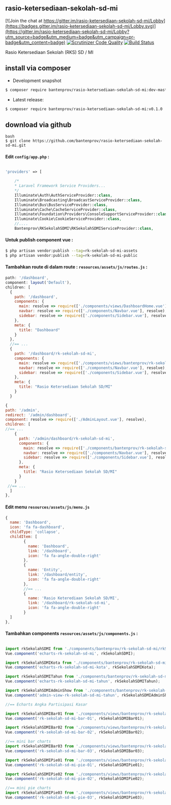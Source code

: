 ## rasio-ketersediaan-sekolah-sd-mi

[![Join the chat at https://gitter.im/rasio-ketersediaan-sekolah-sd-mi/Lobby](https://badges.gitter.im/rasio-ketersediaan-sekolah-sd-mi/Lobby.svg)](https://gitter.im/rasio-ketersediaan-sekolah-sd-mi/Lobby?utm_source=badge&utm_medium=badge&utm_campaign=pr-badge&utm_content=badge)
[![Scrutinizer Code Quality](https://scrutinizer-ci.com/g/bantenprov/rasio-ketersediaan-sekolah-sd-mi/badges/quality-score.png?b=master)](https://scrutinizer-ci.com/g/bantenprov/rasio-ketersediaan-sekolah-sd-mi/?branch=master)
[![Build Status](https://scrutinizer-ci.com/g/bantenprov/rasio-ketersediaan-sekolah-sd-mi/badges/build.png?b=master)](https://scrutinizer-ci.com/g/bantenprov/rasio-ketersediaan-sekolah-sd-mi/build-status/master)

Rasio Ketersediaan Sekolah (RKS) SD / MI

## install via composer

- Development snapshot
```bash
$ composer require bantenprov/rasio-ketersediaan-sekolah-sd-mi:dev-master
```
- Latest release:

```bash
$ composer require bantenprov/rasio-ketersediaan-sekolah-sd-mi:v0.1.0
```

## download via github
~~~
bash
$ git clone https://github.com/bantenprov/rasio-ketersediaan-sekolah-sd-mi.git
~~~


#### Edit `config/app.php` :
```php

'providers' => [

    /*
    * Laravel Framework Service Providers...
    */
    Illuminate\Auth\AuthServiceProvider::class,
    Illuminate\Broadcasting\BroadcastServiceProvider::class,
    Illuminate\Bus\BusServiceProvider::class,
    Illuminate\Cache\CacheServiceProvider::class,
    Illuminate\Foundation\Providers\ConsoleSupportServiceProvider::class,
    Illuminate\Cookie\CookieServiceProvider::class,
    //....
    Bantenprov\RKSekolahSDMI\RKSekolahSDMIServiceProvider::class,

```

#### Untuk publish component vue :

```bash
$ php artisan vendor:publish --tag=rk-sekolah-sd-mi-assets
$ php artisan vendor:publish --tag=rk-sekolah-sd-mi-public
```
#### Tambahkan route di dalam route : `resources/assets/js/routes.js` :

```javascript
path: '/dashboard',
component: layout('Default'),
children: [
  {
    path: '/dashboard',
    components: {
      main: resolve => require(['./components/views/DashboardHome.vue'], resolve),
      navbar: resolve => require(['./components/Navbar.vue'], resolve),
      sidebar: resolve => require(['./components/Sidebar.vue'], resolve)
    },
    meta: {
      title: "Dashboard"
    }
  },
  //== ...
  {
    path: '/dashboard/rk-sekolah-sd-mi',
    components: {
      main: resolve => require(['./components/views/bantenprov/rk-sekolah-sd-mi/DashboardrkSekolahSDMI.vue'], resolve),
      navbar: resolve => require(['./components/Navbar.vue'], resolve),
      sidebar: resolve => require(['./components/Sidebar.vue'], resolve)
    },
    meta: {
      title: "Rasio Ketersediaan Sekolah SD/MI"
    }
  }
```

```javascript
{
path: '/admin',
redirect: '/admin/dashboard',
component: resolve => require(['./AdminLayout.vue'], resolve),
children: [
//== ...
    {
      path: '/admin/dashboard/rk-sekolah-sd-mi',
      components: {
        main: resolve => require(['./components/bantenprov/rk-sekolah-sd-mi/rkSekolahSDMIAdmin.show.vue'], resolve),
        navbar: resolve => require(['./components/Navbar.vue'], resolve),
        sidebar: resolve => require(['./components/Sidebar.vue'], resolve)
      },
      meta: {
        title: "Rasio Ketersediaan Sekolah SD/MI"
      }
    }
 //== ...   
  ]
},

```
#### Edit menu `resources/assets/js/menu.js`

```javascript
{
  name: 'Dashboard',
  icon: 'fa fa-dashboard',
  childType: 'collapse',
  childItem: [
        {
          name: 'Dashboard',
          link: '/dashboard',
          icon: 'fa fa-angle-double-right'
        },
        {
          name: 'Entity',
          link: '/dashboard/entity',
          icon: 'fa fa-angle-double-right'
        },
        //== ...
        {
          name: 'Rasio Keterediaan Sekolah SD/MI',
          link: '/dashboard/rk-sekolah-sd-mi',
          icon: 'fa fa-angle-double-right'
        }
  ]
},

```

#### Tambahkan components `resources/assets/js/components.js` :

```javascript

import rkSekolahSDMI from './components/bantenprov/rk-sekolah-sd-mi/rkSekolahSDMI.chart.vue';
Vue.component('echarts-rk-sekolah-sd-mi', rkSekolahSDMI);

import rkSekolahSDMIKota from './components/bantenprov/rk-sekolah-sd-mi/rkSekolahSDMIKota.chart.vue';
Vue.component('echarts-rk-sekolah-sd-mi-kota', rkSekolahSDMIKota);

import rkSekolahSDMITahun from './components/bantenprov/rk-sekolah-sd-mi/rkSekolahSDMITahun.chart.vue';
Vue.component('echarts-rk-sekolah-sd-mi-tahun', rkSekolahSDMITahun);

import rkSekolahSDMIAdminShow from './components/bantenprov/rk-sekolah-sd-mi/rkSekolahSDMIAdmin.show.vue';
Vue.component('admin-view-rk-sekolah-sd-mi-tahun', rkSekolahSDMIAdminShow);

//== Echarts Angka Partisipasi Kasar

import rkSekolahSDMIBar01 from './components/views/bantenprov/rk-sekolah-sd-mi/rkSekolahSDMIBar01.vue';
Vue.component('rk-sekolah-sd-mi-bar-01', rkSekolahSDMIBar01);

import rkSekolahSDMIBar02 from './components/views/bantenprov/rk-sekolah-sd-mi/rkSekolahSDMIBar02.vue';
Vue.component('rk-sekolah-sd-mi-bar-02', rkSekolahSDMIBar02);

//== mini bar charts
import rkSekolahSDMIBar03 from './components/views/bantenprov/rk-sekolah-sd-mi/rkSekolahSDMIBar03.vue';
Vue.component('rk-sekolah-sd-mi-bar-03', rkSekolahSDMIBar03);

import rkSekolahSDMIPie01 from './components/views/bantenprov/rk-sekolah-sd-mi/rkSekolahSDMIPie01.vue';
Vue.component('rk-sekolah-sd-mi-pie-01', rkSekolahSDMIPie01);

import rkSekolahSDMIPie02 from './components/views/bantenprov/rk-sekolah-sd-mi/rkSekolahSDMIPie02.vue';
Vue.component('rk-sekolah-sd-mi-pie-02', rkSekolahSDMIPie02);

//== mini pie charts
import rkSekolahSDMIPie03 from './components/views/bantenprov/rk-sekolah-sd-mi/rkSekolahSDMIPie03.vue';
Vue.component('rk-sekolah-sd-mi-pie-03', rkSekolahSDMIPie03);
```
